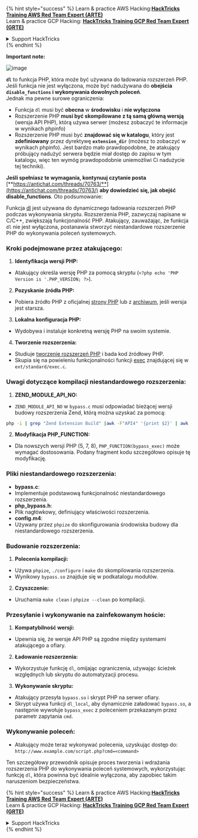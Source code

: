 {% hint style="success" %}
Learn & practice AWS Hacking:<img src="/.gitbook/assets/arte.png" alt="" data-size="line">[**HackTricks Training AWS Red Team Expert (ARTE)**](https://training.hacktricks.xyz/courses/arte)<img src="/.gitbook/assets/arte.png" alt="" data-size="line">\
Learn & practice GCP Hacking: <img src="/.gitbook/assets/grte.png" alt="" data-size="line">[**HackTricks Training GCP Red Team Expert (GRTE)**<img src="/.gitbook/assets/grte.png" alt="" data-size="line">](https://training.hacktricks.xyz/courses/grte)

<details>

<summary>Support HackTricks</summary>

* Check the [**subscription plans**](https://github.com/sponsors/carlospolop)!
* **Join the** 💬 [**Discord group**](https://discord.gg/hRep4RUj7f) or the [**telegram group**](https://t.me/peass) or **follow** us on **Twitter** 🐦 [**@hacktricks\_live**](https://twitter.com/hacktricks\_live)**.**
* **Share hacking tricks by submitting PRs to the** [**HackTricks**](https://github.com/carlospolop/hacktricks) and [**HackTricks Cloud**](https://github.com/carlospolop/hacktricks-cloud) github repos.

</details>
{% endhint %}

**Important note:**

![image](https://user-images.githubusercontent.com/84577967/174675487-a4c4ca06-194f-4725-85af-231a2f35d56c.png)

**`dl`** to funkcja PHP, która może być używana do ładowania rozszerzeń PHP. Jeśli funkcja nie jest wyłączona, może być nadużywana do **obejścia `disable_functions` i wykonywania dowolnych poleceń**.\
Jednak ma pewne surowe ograniczenia:

* Funkcja `dl` musi być **obecna** w **środowisku** i **nie wyłączona**
* Rozszerzenie PHP **musi być skompilowane z tą samą główną wersją** (wersja API PHP), którą używa serwer (możesz zobaczyć te informacje w wynikach phpinfo)
* Rozszerzenie PHP musi być **znajdować się w katalogu**, który jest **zdefiniowany** przez dyrektywę **`extension_dir`** (możesz to zobaczyć w wynikach phpinfo). Jest bardzo mało prawdopodobne, że atakujący próbujący nadużyć serwera będzie miał dostęp do zapisu w tym katalogu, więc ten wymóg prawdopodobnie uniemożliwi Ci nadużycie tej techniki).

**Jeśli spełniasz te wymagania, kontynuuj czytanie posta** [**https://antichat.com/threads/70763/**](https://antichat.com/threads/70763/) **aby dowiedzieć się, jak obejść disable\_functions**. Oto podsumowanie:

Funkcja [dl](http://www.php.net/manual/en/function.dl.php) jest używana do dynamicznego ładowania rozszerzeń PHP podczas wykonywania skryptu. Rozszerzenia PHP, zazwyczaj napisane w C/C++, zwiększają funkcjonalność PHP. Atakujący, zauważając, że funkcja `dl` nie jest wyłączona, postanawia stworzyć niestandardowe rozszerzenie PHP do wykonywania poleceń systemowych.

### Kroki podejmowane przez atakującego:

1. **Identyfikacja wersji PHP:**
- Atakujący określa wersję PHP za pomocą skryptu (`<?php echo 'PHP Version is '.PHP_VERSION; ?>`).

2. **Pozyskanie źródła PHP:**
- Pobiera źródło PHP z oficjalnej [strony PHP](http://www.php.net/downloads.php) lub z [archiwum](http://museum.php.net), jeśli wersja jest starsza.

3. **Lokalna konfiguracja PHP:**
- Wydobywa i instaluje konkretną wersję PHP na swoim systemie.

4. **Tworzenie rozszerzenia:**
- Studiuje [tworzenie rozszerzeń PHP](http://www.php.net/manual/en/zend.creating.php) i bada kod źródłowy PHP.
- Skupia się na powieleniu funkcjonalności funkcji [exec](http://www.php.net/manual/en/function.exec.php) znajdującej się w `ext/standard/exec.c`.

### Uwagi dotyczące kompilacji niestandardowego rozszerzenia:

1. **ZEND_MODULE_API_NO:**
- `ZEND_MODULE_API_NO` w `bypass.c` musi odpowiadać bieżącej wersji budowy rozszerzenia Zend, którą można uzyskać za pomocą:
```bash
php -i | grep "Zend Extension Build" |awk -F"API4" '{print $2}' | awk -F"," '{print $1}'
```

2. **Modyfikacja PHP_FUNCTION:**
- Dla nowszych wersji PHP (5, 7, 8), `PHP_FUNCTION(bypass_exec)` może wymagać dostosowania. Podany fragment kodu szczegółowo opisuje tę modyfikację.

### Pliki niestandardowego rozszerzenia:

- **bypass.c**:
- Implementuje podstawową funkcjonalność niestandardowego rozszerzenia.
- **php_bypass.h**:
- Plik nagłówkowy, definiujący właściwości rozszerzenia.
- **config.m4**:
- Używany przez `phpize` do skonfigurowania środowiska budowy dla niestandardowego rozszerzenia.

### Budowanie rozszerzenia:

1. **Polecenia kompilacji:**
- Używa `phpize`, `./configure` i `make` do skompilowania rozszerzenia.
- Wynikowy `bypass.so` znajduje się w podkatalogu modułów.

2. **Czyszczenie:**
- Uruchamia `make clean` i `phpize --clean` po kompilacji.

### Przesyłanie i wykonywanie na zainfekowanym hoście:

1. **Kompatybilność wersji:**
- Upewnia się, że wersje API PHP są zgodne między systemami atakującego a ofiary.

2. **Ładowanie rozszerzenia:**
- Wykorzystuje funkcję `dl`, omijając ograniczenia, używając ścieżek względnych lub skryptu do automatyzacji procesu.

3. **Wykonywanie skryptu:**
- Atakujący przesyła `bypass.so` i skrypt PHP na serwer ofiary.
- Skrypt używa funkcji `dl_local`, aby dynamicznie załadować `bypass.so`, a następnie wywołuje `bypass_exec` z poleceniem przekazanym przez parametr zapytania `cmd`.

### Wykonywanie poleceń:

- Atakujący może teraz wykonywać polecenia, uzyskując dostęp do: `http://www.example.com/script.php?cmd=<command>`


Ten szczegółowy przewodnik opisuje proces tworzenia i wdrażania rozszerzenia PHP do wykonywania poleceń systemowych, wykorzystując funkcję `dl`, która powinna być idealnie wyłączona, aby zapobiec takim naruszeniom bezpieczeństwa.


{% hint style="success" %}
Learn & practice AWS Hacking:<img src="/.gitbook/assets/arte.png" alt="" data-size="line">[**HackTricks Training AWS Red Team Expert (ARTE)**](https://training.hacktricks.xyz/courses/arte)<img src="/.gitbook/assets/arte.png" alt="" data-size="line">\
Learn & practice GCP Hacking: <img src="/.gitbook/assets/grte.png" alt="" data-size="line">[**HackTricks Training GCP Red Team Expert (GRTE)**<img src="/.gitbook/assets/grte.png" alt="" data-size="line">](https://training.hacktricks.xyz/courses/grte)

<details>

<summary>Support HackTricks</summary>

* Check the [**subscription plans**](https://github.com/sponsors/carlospolop)!
* **Join the** 💬 [**Discord group**](https://discord.gg/hRep4RUj7f) or the [**telegram group**](https://t.me/peass) or **follow** us on **Twitter** 🐦 [**@hacktricks\_live**](https://twitter.com/hacktricks\_live)**.**
* **Share hacking tricks by submitting PRs to the** [**HackTricks**](https://github.com/carlospolop/hacktricks) and [**HackTricks Cloud**](https://github.com/carlospolop/hacktricks-cloud) github repos.

</details>
{% endhint %}
